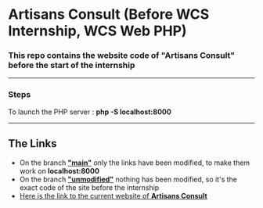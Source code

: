 <h1>Artisans Consult (Before WCS Internship, WCS Web PHP)</h1>

### This repo contains the website code of <b>"Artisans Consult"</b> before the start of the internship


---

### Steps

To launch the PHP server : <b>php -S localhost:8000</b>

---

## The Links

- On the branch
<b><a href="https://github.com/jaldabaoth-code/Artisans-Consult-Before-Internship/tree/main">"main"</a></b>
only the links have been modified, to make them work on <b>localhost:8000</b>
- On the branch
<b><a href="https://github.com/jaldabaoth-code/Artisans-Consult-Before-Internship/tree/unmodified">"unmodified"</a></b>
nothing has been modified, so it's the exact code of the site before the internship
- <a href="https://www.artisansconsult.fr/">Here is the link to the current website of <b>Artisans Consult</b></a>
